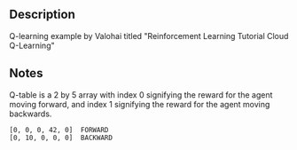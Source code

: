 ## Description
Q-learning example by Valohai titled "Reinforcement Learning Tutorial Cloud Q-Learning"


## Notes
Q-table is a 2 by 5 array with index 0 signifying the reward for the agent moving forward, and index 1 signifying the reward for the agent moving backwards.

```
[0, 0, 0, 42, 0]  FORWARD
[0, 10, 0, 0, 0]  BACKWARD
```
